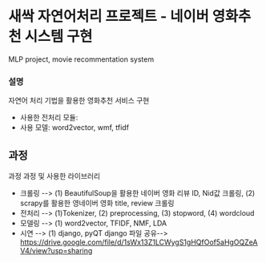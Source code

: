 # 새싹 자연어처리 프로젝트 - 네이버 영화추천 시스템 구현
MLP project, movie recommentation system

### 설명 
자연어 처리 기법을 활용한 영화추천 서비스 구현
- 사용한 전처리 모듈:
- 사용 모델: word2vector, wmf, tfidf

## 과정 
과정
과정 및 사용한 라이브러리
- 크롤링 --> (1) BeautifulSoup을 활용한 네이버 영화 리뷰 ID, Nid값 크롤링, (2) scrapy를 활용한 영네이버 영화 title, review 크롤링 
- 전처리 --> (1)Tokenizer, (2) preprocessing, (3) stopword, (4) wordcloud
- 모델링 --> (1) word2vector, TFIDF, NMF, LDA
- 시연 --> (1) django, pyQT
django 파일 공유--> https://drive.google.com/file/d/1sWx13Z1LCWygS1gHQfOof5aHgOQZeAV4/view?usp=sharing
